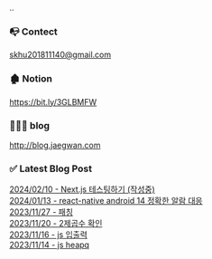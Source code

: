 
..


### 📭 Contect 
skhu201811140@gmail.com

### 🏚 Notion
https://bit.ly/3GLBMFW

### 👨🏻‍💻 blog
http://blog.jaegwan.com



### ✅ Latest Blog Post

[2024/02/10 - Next.js 테스팅하기 (작성중)](https://kjk5.tistory.com/126) <br/>
[2024/01/13 - react-native android 14 정확한 알람 대응](https://kjk5.tistory.com/124) <br/>
[2023/11/27 - 패칭](https://kjk5.tistory.com/123) <br/>
[2023/11/20 - 2제곱수 확인](https://kjk5.tistory.com/122) <br/>
[2023/11/16 - js 입출력](https://kjk5.tistory.com/121) <br/>
[2023/11/14 - js heapq](https://kjk5.tistory.com/120) <br/>
